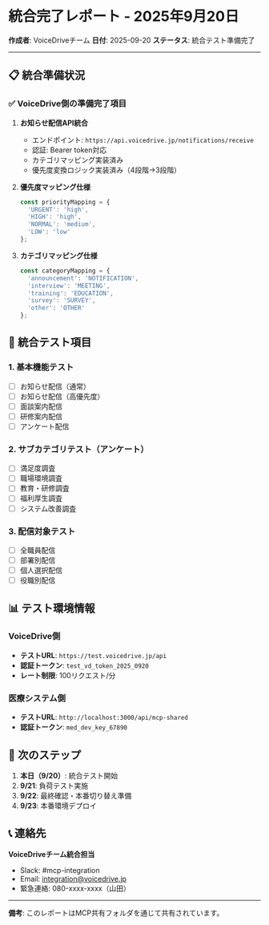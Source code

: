 # 統合完了レポート - 2025年9月20日

**作成者**: VoiceDriveチーム
**日付**: 2025-09-20
**ステータス**: 統合テスト準備完了

---

## 📋 統合準備状況

### ✅ VoiceDrive側の準備完了項目

1. **お知らせ配信API統合**
   - エンドポイント: `https://api.voicedrive.jp/notifications/receive`
   - 認証: Bearer token対応
   - カテゴリマッピング実装済み
   - 優先度変換ロジック実装済み（4段階→3段階）

2. **優先度マッピング仕様**
   ```javascript
   const priorityMapping = {
     'URGENT': 'high',
     'HIGH': 'high',
     'NORMAL': 'medium',
     'LOW': 'low'
   };
   ```

3. **カテゴリマッピング仕様**
   ```javascript
   const categoryMapping = {
     'announcement': 'NOTIFICATION',
     'interview': 'MEETING',
     'training': 'EDUCATION',
     'survey': 'SURVEY',
     'other': 'OTHER'
   };
   ```

## 🔄 統合テスト項目

### 1. 基本機能テスト
- [ ] お知らせ配信（通常）
- [ ] お知らせ配信（高優先度）
- [ ] 面談案内配信
- [ ] 研修案内配信
- [ ] アンケート配信

### 2. サブカテゴリテスト（アンケート）
- [ ] 満足度調査
- [ ] 職場環境調査
- [ ] 教育・研修調査
- [ ] 福利厚生調査
- [ ] システム改善調査

### 3. 配信対象テスト
- [ ] 全職員配信
- [ ] 部署別配信
- [ ] 個人選択配信
- [ ] 役職別配信

## 📊 テスト環境情報

### VoiceDrive側
- **テストURL**: `https://test.voicedrive.jp/api`
- **認証トークン**: `test_vd_token_2025_0920`
- **レート制限**: 100リクエスト/分

### 医療システム側
- **テストURL**: `http://localhost:3000/api/mcp-shared`
- **認証トークン**: `med_dev_key_67890`

## 🚀 次のステップ

1. **本日（9/20）**: 統合テスト開始
2. **9/21**: 負荷テスト実施
3. **9/22**: 最終確認・本番切り替え準備
4. **9/23**: 本番環境デプロイ

## 📞 連絡先

**VoiceDriveチーム統合担当**
- Slack: #mcp-integration
- Email: integration@voicedrive.jp
- 緊急連絡: 080-xxxx-xxxx（山田）

---

**備考**: このレポートはMCP共有フォルダを通じて共有されています。